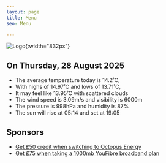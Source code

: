 ```yaml
---
layout: page
title: Menu
seo: Menu

---
```


![Logo](/images/logo.jpg){:width="832px"}

<!-- weather_marker starts -->
## On Thursday, 28 August 2025

- The average temperature today is 14.2˚C,
- With highs of 14.97˚C and lows of 13.71˚C,
- It may feel like 13.95˚C with scattered clouds
- The wind speed is 3.09m/s and visibility is 6000m
- The pressure is 998hPa and humidity is 87%
- The sun will rise at 05:14 and set at 19:05

<!-- weather_marker ends -->

## Sponsors

- [Get £50 credit when switching to Octopus Energy](https://bit.ly/3oD1nnS)
- [Get £75 when taking a 1000mb YouFibre broadband plan](https://aklam.io/91zWhU?)
